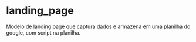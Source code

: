 # landing_page
Modelo de landing page que captura dados e armazena em uma planilha do google, com script  na planilha. 
